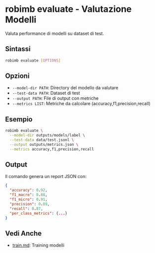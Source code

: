 # robimb evaluate - Valutazione Modelli

Valuta performance di modelli su dataset di test.

## Sintassi

```bash
robimb evaluate [OPTIONS]
```

## Opzioni

- `--model-dir PATH`: Directory del modello da valutare
- `--test-data PATH`: Dataset di test
- `--output PATH`: File di output con metriche
- `--metrics LIST`: Metriche da calcolare (accuracy,f1,precision,recall)

## Esempio

```bash
robimb evaluate \
  --model-dir outputs/models/label \
  --test-data data/test.jsonl \
  --output outputs/metrics.json \
  --metrics accuracy,f1,precision,recall
```

## Output

Il comando genera un report JSON con:

```json
{
  "accuracy": 0.92,
  "f1_macro": 0.88,
  "f1_micro": 0.91,
  "precision": 0.89,
  "recall": 0.87,
  "per_class_metrics": {...}
}
```

## Vedi Anche

- [train.md](train.md): Training modelli
